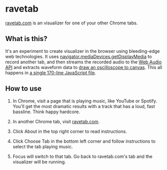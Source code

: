 # ravetab

[ravetab.com](https://ravetab.com) is an visualizer for one of your other Chrome tabs.

## What is this?

It's an experiment to create visualizer in the browser using bleeding-edge web technologies. It uses [navigator.mediaDevices.getDisplayMedia](https://developer.mozilla.org/en-US/docs/Web/API/MediaDevices/getDisplayMedia) to record another tab, and then streams the recorded audio to the [Web Audio API](AudioContext) and extracts waveform data to [draw an oscilloscope to canvas](https://developer.mozilla.org/en-US/docs/Web/API/Web_Audio_API/Visualizations_with_Web_Audio_API). This all happens in [a single 170-line JavaScript file](https://github.com/mpopv/ravetab/blob/master/website/index.js).

## How to use

1. In Chrome, visit a page that is playing music, like YouTube or Spotify. You'll get the most dramatic results with a track that has a loud, fast bassline. Think happy hardcore.

2. In another Chrome tab, visit [ravetab.com](https://ravetab.com).

3. Click About in the top right corner to read instructions.

4. Click Choose Tab in the bottom left corner and follow instructions to select the tab playing music.

5. Focus will switch to that tab. Go back to ravetab.com's tab and the visualizer will be running.
